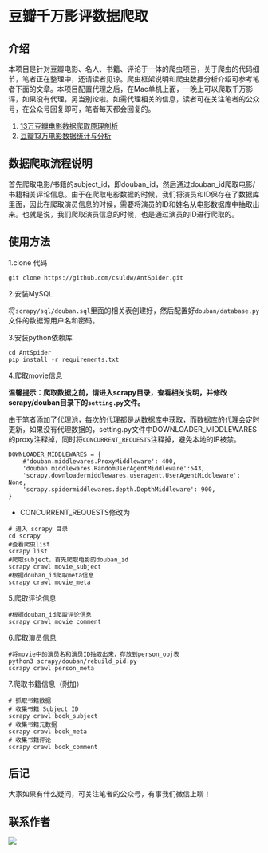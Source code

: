 # 豆瓣千万影评数据爬取

## 介绍

本项目是针对豆瓣电影、名人、书籍、评论于一体的爬虫项目，关于爬虫的代码细节，笔者正在整理中，还请读者见谅。爬虫框架说明和爬虫数据分析介绍可参考笔者下面的文章。本项目配置代理之后，在Mac单机上面，一晚上可以爬取千万影评，如果没有代理，另当别论啦。如需代理相关的信息，读者可在关注笔者的公众号，在公众号回复即可，笔者每天都会回复的。


1. [13万豆瓣电影数据爬取原理剖析](http://www.csuldw.com/2019/08/29/2019-08-29-douban-spider/)
2. [豆瓣13万电影数据统计与分析](http://www.csuldw.com/2019/08/12/2019-08-12-douban-movies-statistics/)


## 数据爬取流程说明


首先爬取电影/书籍的subject_id，即douban_id，然后通过douban_id爬取电影/书籍相关评论信息。由于在爬取电影数据的时候，我们将演员和ID保存在了数据库里面，因此在爬取演员信息的时候，需要将演员的ID和姓名从电影数据库中抽取出来。也就是说，我们爬取演员信息的时候，也是通过演员的ID进行爬取的。

## 使用方法


1.clone 代码

```
git clone https://github.com/csuldw/AntSpider.git
```

2.安装MySQL

将`scrapy/sql/douban.sql`里面的相关表创建好，然后配置好`douban/database.py`文件的数据源用户名和密码。

3.安装python依赖库

```
cd AntSpider
pip install -r requirements.txt 
```

4.爬取movie信息

**温馨提示：爬取数据之前，请进入scrapy目录，查看相关说明，并修改scrapy/douban目录下的`setting.py`文件。**

由于笔者添加了代理池，每次的代理都是从数据库中获取，而数据库的代理会定时更新，如果没有代理数据的，setting.py文件中DOWNLOADER_MIDDLEWARES的proxy注释掉，同时将`CONCURRENT_REQUESTS`注释掉，避免本地的IP被禁。

```
DOWNLOADER_MIDDLEWARES = {
    #'douban.middlewares.ProxyMiddleware': 400,
    'douban.middlewares.RandomUserAgentMiddleware':543,
    'scrapy.downloadermiddlewares.useragent.UserAgentMiddleware': None,
    'scrapy.spidermiddlewares.depth.DepthMiddleware': 900,
}
```

- CONCURRENT_REQUESTS修改为


```
# 进入 scrapy 目录
cd scrapy
#查看爬虫list
scrapy list
#爬取subject，首先爬取电影的douban_id
scrapy crawl movie_subject
#根据douban_id爬取meta信息
scrapy crawl movie_meta
```

5.爬取评论信息

```
#根据douban_id爬取评论信息
scrapy crawl movie_comment
```

6.爬取演员信息

```
#将movie中的演员名和演员ID抽取出来，存放到person_obj表
python3 scrapy/douban/rebuild_pid.py
scrapy crawl person_meta
```

7.爬取书籍信息（附加）

```
# 抓取书籍数据
# 收集书籍 Subject ID
scrapy crawl book_subject 
# 收集书籍元数据
scrapy crawl book_meta 
# 收集书籍评论
scrapy crawl book_comment 
```

## 后记

大家如果有什么疑问，可关注笔者的公众号，有事我们微信上聊！


## 联系作者

![](https://mmbiz.qpic.cn/mmbiz_png/tcZekEnNYxfXRnttaeKXbUzO9LJsMV6o30T14Pn2Vt06KepdicHZz7OGLSkLLQOrIqqP19C2IKhndMcxhEENaBQ/640?wx_fmt=png&tp=webp&wxfrom=5&wx_lazy=1&wx_co=1)
